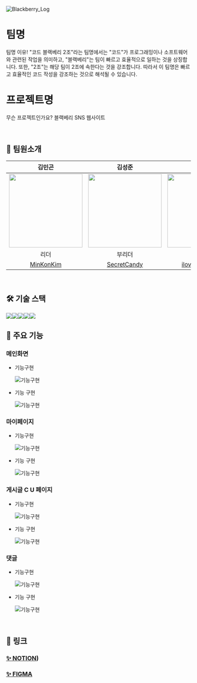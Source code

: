
![Blackberry_Log](https://github.com/B02-group-project/Newsfeed/assets/57051139/e49d92a7-9027-4008-aa3d-57a0a137895f)

# 팀명
팀명 이유!
"코드 블랙베리 2조"라는 팀명에서는
"코드"가 프로그래밍이나 소프트웨어와 관련된 작업을 의미하고,
"블랙베리"는 팀이 빠르고 효율적으로 일하는 것을 상징합니다. 또한,
"2조"는 해당 팀이 2조에 속한다는 것을 강조합니다.
따라서 이 팀명은 빠르고 효율적인 코드 작성을 강조하는 것으로 해석될 수 있습니다.
<br />

# 프로젝트명
무슨 프로젝트인가요?
블랙베리 SNS 웹사이트 

<br />

## 👥 팀원소개

| 김민곤 | 김성준 | 김영 | 박성운 | 신자영 |
| :---: | :---: | :---: | :---: | :---: |
| <img src="https://avatars.githubusercontent.com/MinKonKim" width="200"> | <img src="https://avatars.githubusercontent.com/ilovezerocokeya" width="200"> | <img src="https://avatars.githubusercontent.com/youngeun0407" width="200"> | <img src="https://avatars.githubusercontent.com/SecretCandy" width="200"> | <img src="https://avatars.githubusercontent.com/tpring" width="200"> |
| 리더 | 부리더 | 팀원 | 팀원 | 팀원 |
| [MinKonKim](https://github.com/MinKonKim) | [SecretCandy](https://github.com/SecretCandy) | [ilovezerocokeya](https://github.com/ilovezerocokeya) | [youngeun0407](https://github.com/youngeun0407)|  [tpring](https://github.com/tpring) |    



<br />

## 🛠️ 기술 스택
<img src="https://img.shields.io/badge/react-61DAFB?style=for-the-badge&logo=react&logoColor=black"><img src="https://img.shields.io/badge/Javascript-F7DF1E?style=for-the-badge&logo=Javascript&logoColor=white"><img src="https://img.shields.io/badge/styledcomponents-DB7093?style=for-the-badge&logo=styledcomponents&logoColor=white"><img src="https://img.shields.io/badge/supabase-FCF8E?style=for-the-badge&logo=supabase&logoColor=black"><img src="https://img.shields.io/badge/redux-764ABC?style=for-the-badge&logo=redux&logoColor=black"> 
<br />

## 📝 주요 기능

### 메인화면
 
* 기능구현

  ![기능구현](gif)

* 기능 구현
  
  ![기능구현](gif)

### 마이페이지

* 기능구현

  ![기능구현](gif)

* 기능 구현
  
  ![기능구현](gif)

### 게시글 C U 페이지

* 기능구현

  ![기능구현](gif)

* 기능 구현
  
  ![기능구현](gif)

### 댓글

* 기능구현

  ![기능구현](gif)

* 기능 구현
  
  ![기능구현](gif)

<br />

## 🔗 링크
### [✨ NOTION](https://www.notion.so/teamsparta/B02-fde9acc6645e4d6f80b6d95dbf10aab0))
### [✨ FIGMA](https://www.figma.com/design/T4mByqcFcX44p0qngHpyEA/BlackBerry?node-id=0-1&t=Z0HqqGEn74kjblBw-0)

<br />
